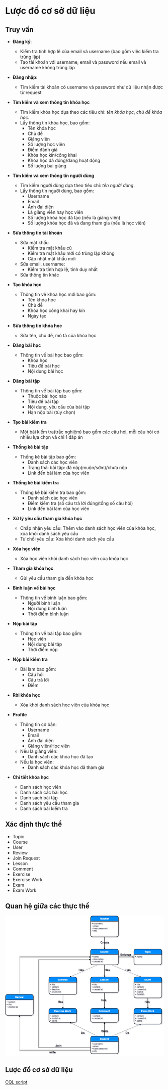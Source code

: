 # **Lược đồ cơ sở dữ liệu**

## Truy vấn

- **Đăng ký**:
  - Kiểm tra tính hợp lê của email và username (bao gồm việc kiểm tra trùng lặp)
  - Tạo tài khoản với username, email và password nếu email và username không trùng lặp
- **Đăng nhập**:
  - Tìm kiếm tài khoản có username và password như dữ liệu nhận được từ request
- **Tìm kiếm và xem thông tin khóa học**
  - Tìm kiếm khóa học dụa theo các tiêu chí: _tên khóa học_, _chủ đề khóa học_.
  - Lấy thông tin khóa học, bao gồm:
    - Tên khóa học
    - Chủ đề
    - Giảng viên
    - Số lượng học viên
    - Điểm đánh giá
    - Khóa học kín/công khai
    - Khóa học đã đóng/đang hoạt động
    - Số lượng bài giảng
- **Tìm kiếm và xem thông tin người dùng**
  - Tìm kiếm người dùng dựa theo tiêu chí: _tên người dùng_.
  - Lấy thông tin người dùng, bao gồm:
    - Username
    - Email
    - Ảnh đại diện
    - Là giảng viên hay học viên
    - Số lượng khóa học đã tạo (nếu là giảng viên)
    - Số lượng khóa học đã và đang tham gia (nếu là học viên)
- **Sửa thông tin tài khoản**
  - Sửa mật khẩu
    - Kiểm tra mật khẩu cũ
    - Kiểm tra mật khẩu mới có trùng lặp không
    - Cập nhật mật khẩu mới
  - Sửa email, username:
    - Kiểm tra tính hợp lệ, tính duy nhất
  - Sửa thông tin khác
- **Tạo khóa học**
  - Thông tin về khóa học mới bao gồm:
    - Tên khóa học
    - Chủ đề
    - Khóa học công khai hay kín
    - Ngày tạo
- **Sửa thông tin khóa học**
  - Sửa tên, chủ đề, mô tả của khóa học
- **Đăng bài học**
  - Thông tin về bài học bao gồm:
    - Khóa học
    - Tiêu đề bài học
    - Nội dung bài học
- **Đăng bài tập**
  - Thông tin về bài tập bao gồm:
    - Thuộc bài học nào
    - Tiêu đề bài tập
    - Nội dung, yêu cầu của bài tập
    - Hạn nộp bài (tùy chọn)
- **Tạo bài kiểm tra**
  - Một bài kiểm tra(trắc nghiệm) bao gồm các câu hỏi, mỗi câu hỏi có nhiều lựa chọn và chỉ 1 đáp án
- **Thống kê bài tập**
  - Thống kê bài tập bao gồm:
    - Danh sách các học viên
    - Trạng thái bài tập: đã nộp(muộn/sớm)/chưa nộp
    - Link đến bài làm của học viên
- **Thống kê bài kiểm tra**
  - Thống kê bài kiểm tra bao gồm:
    - Danh sách các học viên
    - Điểm kiểm tra (số câu trả lời đúng/tổng số câu hỏi)
    - Link đến bài làm của học viên
- **Xử lý yêu cầu tham gia khóa học**
  - Chấp nhận yêu cầu: Thêm vào danh sách học viên của khóa học, xóa khỏi danh sách yêu cầu
  - Từ chối yêu cầu: Xóa khỏi danh sách yêu cầu
- **Xóa học viên**
  - Xóa học viên khỏi danh sách học viên của khóa học
- **Tham gia khóa học**
  - Gửi yêu cầu tham gia đến khóa học
- **Bình luận về bài học**
  - Thông tin về bình luận bao gồm:
    - Người bình luận
    - Nội dung bình luận
    - Thời điểm bình luận
- **Nộp bài tập**
  - Thông tin về bài tập bao gồm:
    - Học viên
    - Nội dung bài tập
    - Thời điểm nộp
- **Nộp bài kiểm tra**
  - Bài làm bao gồm:
    - Câu hỏi
    - Câu trả lời
    - Điểm
- **Rời khóa học**
  - Xóa khỏi danh sách học viên của khóa học

- **Profile**
  - Thông tin cơ bản:
    - Username
    - Email
    - Ảnh đại diện
    - Giảng viên/Học viên
  - Nếu là giảng viên:
    - Danh sách các khóa học đã tạo
  - Nếu là học viên:
    - Danh sách các khóa học đã tham gia
- **Chi tiết khóa học**
  - Danh sách học viên
  - Danh sách các bài học
  - Danh sách bài tập
  - Danh sách yêu cầu tham gia
  - Danh sách bài kiểm tra

## Xác định thực thể

- Topic
- Course
- User
- Review
- Join Request
- Lesson
- Comment
- Exercise
- Exercise Work
- Exam
- Exam Work

## Quan hệ giữa các thực thể

![Sơ đồ thực thể](./lms.png)

## Lược đồ cơ sở dữ liệu

[CQL script](./lms.cql)

